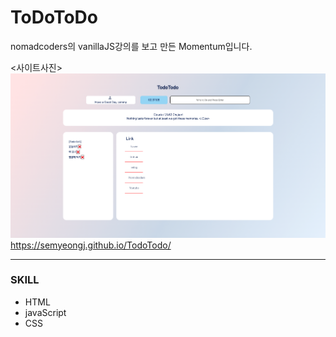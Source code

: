 # ToDoToDo

nomadcoders의 vanillaJS강의를 보고 만든 Momentum입니다.</br>


<사이트사진>
<img src="img/todotodoImg.png">
</br>
https://semyeongj.github.io/TodoTodo/

--------------------------------
<h3>SKILL</h3>
<ul>
  <li>HTML</li>
  <li>javaScript</li> 
  <li>CSS</li> 
</ul>
